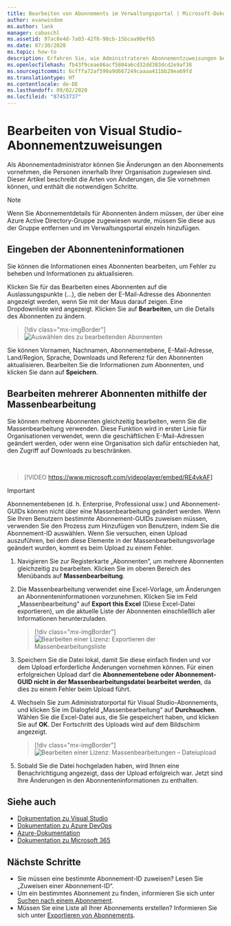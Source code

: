 ```yaml
---
title: Bearbeiten von Abonnements im Verwaltungsportal | Microsoft-Dokumentation
author: evanwindom
ms.author: lank
manager: cabuschl
ms.assetid: 97ac8e4d-7a03-42f8-98cb-15bcaa90ef65
ms.date: 07/30/2020
ms.topic: how-to
description: Erfahren Sie, wie Administratoren Abonnementzuweisungen bearbeiten können.
ms.openlocfilehash: fb43f9ceae86acf5804a6cd32dd383dcd2e9af38
ms.sourcegitcommit: 6cfffa72af599a9d667249caaaa411bb28ea69fd
ms.translationtype: HT
ms.contentlocale: de-DE
ms.lasthandoff: 09/02/2020
ms.locfileid: "87453737"
---
```

# <a name="edit-visual-studio-subscription-assignments"></a>Bearbeiten von Visual Studio-Abonnementzuweisungen
Als Abonnementadministrator können Sie Änderungen an den Abonnements vornehmen, die Personen innerhalb Ihrer Organisation zugewiesen sind.  Dieser Artikel beschreibt die Arten von Änderungen, die Sie vornehmen können, und enthält die notwendigen Schritte.

   > [!NOTE]
   > Wenn Sie Abonnementdetails für Abonnenten ändern müssen, der über eine Azure Active Directory-Gruppe zugewiesen wurde, müssen Sie diese aus der Gruppe entfernen und im Verwaltungsportal einzeln hinzufügen.  

## <a name="change-subscriber-information"></a>Eingeben der Abonnenteninformationen
Sie können die Informationen eines Abonnenten bearbeiten, um Fehler zu beheben und Informationen zu aktualisieren.

Klicken Sie für das Bearbeiten eines Abonnenten auf die Auslassungspunkte (...), die neben der E-Mail-Adresse des Abonnenten angezeigt werden, wenn Sie mit der Maus darauf zeigen. Eine Dropdownliste wird angezeigt.  Klicken Sie auf **Bearbeiten**, um die Details des Abonnenten zu ändern. 
> [!div class="mx-imgBorder"]
> ![Auswählen des zu bearbeitenden Abonnenten](_img/edit-license/select-subscriber.png "Klicken Sie auf die Auslassungspunkte, und wählen Sie „Bearbeiten“ aus.")

Sie können Vornamen, Nachnamen, Abonnementebene, E-Mail-Adresse, Land/Region, Sprache, Downloads und Referenz für den Abonnenten aktualisieren. Bearbeiten Sie die Informationen zum Abonnenten, und klicken Sie dann auf **Speichern**.

## <a name="edit-multiple-subscribers-using-bulk-edit"></a>Bearbeiten mehrerer Abonnenten mithilfe der Massenbearbeitung


Sie können mehrere Abonnenten gleichzeitig bearbeiten, wenn Sie die Massenbearbeitung verwenden. Diese Funktion wird in erster Linie für Organisationen verwendet, wenn die geschäftlichen E-Mail-Adressen geändert werden, oder wenn eine Organisation sich dafür entschieden hat, den Zugriff auf Downloads zu beschränken.

<br>

> [!VIDEO https://www.microsoft.com/videoplayer/embed/RE4vkAF]

   > [!IMPORTANT]
   > Abonnementebenen (d. h. Enterprise, Professional usw.) und Abonnement-GUIDs können nicht über eine Massenbearbeitung geändert werden.  Wenn Sie Ihren Benutzern bestimmte Abonnement-GUIDs zuweisen müssen, verwenden Sie den Prozess zum Hinzufügen von Benutzern, indem Sie die Abonnement-ID auswählen. Wenn Sie versuchen, einen Upload auszuführen, bei dem diese Elemente in der Massenbearbeitungsvorlage geändert wurden, kommt es beim Upload zu einem Fehler.

1. Navigieren Sie zur Registerkarte „Abonnenten“, um mehrere Abonnenten gleichzeitig zu bearbeiten. Klicken Sie im oberen Bereich des Menübands auf **Massenbearbeitung**.

2. Die Massenbearbeitung verwendet eine Excel-Vorlage, um Änderungen an Abonnenteninformationen vorzunehmen. Klicken Sie im Feld „Massenbearbeitung“ auf **Export this Excel** (Diese Excel-Datei exportieren), um die aktuelle Liste der Abonnenten einschließlich aller Informationen herunterzuladen.
   > [!div class="mx-imgBorder"]
   > ![Bearbeiten einer Lizenz: Exportieren der Massenbearbeitungsliste](_img/edit-license/edit-license-bulk-edit-export.png "Klicken Sie auf „Diese Excel-Datei exportieren“, um eine Liste Ihrer aktuellen Abonnements zu erstellen.")

3. Speichern Sie die Datei lokal, damit Sie diese einfach finden und vor dem Upload erforderliche Änderungen vornehmen können. Für einen erfolgreichen Upload darf die **Abonnementebene oder Abonnement-GUID nicht in der Massenbearbeitungsdatei bearbeitet werden**, da dies zu einem Fehler beim Upload führt.

4. Wechseln Sie zum Administratorportal für Visual Studio-Abonnements, und klicken Sie im Dialogfeld „Massenbearbeitung“ auf **Durchsuchen**. Wählen Sie die Excel-Datei aus, die Sie gespeichert haben, und klicken Sie auf **OK**. Der Fortschritt des Uploads wird auf dem Bildschirm angezeigt.
   > [!div class="mx-imgBorder"]
   > ![Bearbeiten einer Lizenz: Massenbearbeitungen – Dateiupload](_img/edit-license/edit-license-bulk-file-upload1.png "Navigieren Sie zum Speicherort Ihrer fertig gestellten Excel-Datei, wählen Sie die Datei aus, und klicken Sie auf OK.")

5. Sobald Sie die Datei hochgeladen haben, wird Ihnen eine Benachrichtigung angezeigt, dass der Upload erfolgreich war. Jetzt sind Ihre Änderungen in den Abonnenteninformationen zu enthalten.

## <a name="see-also"></a>Siehe auch
- [Dokumentation zu Visual Studio](https://docs.microsoft.com/visualstudio/)
- [Dokumentation zu Azure DevOps](https://docs.microsoft.com/azure/devops/)
- [Azure-Dokumentation](https://docs.microsoft.com/azure/)
- [Dokumentation zu Microsoft 365](https://docs.microsoft.com/microsoft-365/)

## <a name="next-steps"></a>Nächste Schritte
- Sie müssen eine bestimmte Abonnement-ID zuweisen? Lesen Sie „Zuweisen einer Abonnement-ID“. 
- Um ein bestimmtes Abonnement zu finden, informieren Sie sich unter [Suchen nach einem Abonnement](search-license.md).
- Müssen Sie eine Liste all Ihrer Abonnements erstellen?  Informieren Sie sich unter [Exportieren von Abonnements](exporting-subscriptions.md).
